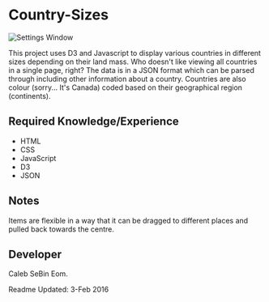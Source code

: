 # Country-Sizes #

![Settings Window](https://github.com/eomcaleb/Country-Sizes/master/img/interface.PNG)

This project uses D3 and Javascript to display various countries in different sizes depending on their land mass. Who doesn't like viewing all countries in a single page, right? The data is in a JSON format which can be parsed through including other information about a country.
Countries are also colour (sorry... It's Canada) coded based on their geographical region (continents).

## Required Knowledge/Experience ##
* HTML
* CSS
* JavaScript
* D3
* JSON

## Notes ##
Items are flexible in a way that it can be dragged to different places and pulled back towards the centre.

## Developer ##
Caleb SeBin Eom.

Readme Updated: 3-Feb 2016
